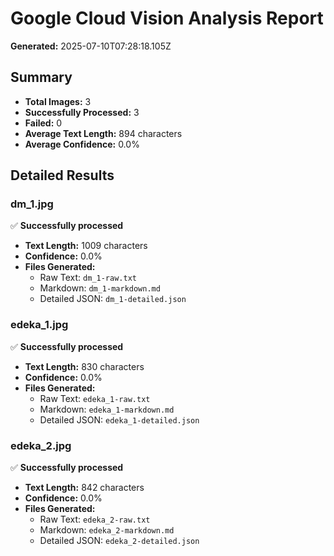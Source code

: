 # Google Cloud Vision Analysis Report

**Generated:** 2025-07-10T07:28:18.105Z

## Summary

- **Total Images:** 3
- **Successfully Processed:** 3
- **Failed:** 0
- **Average Text Length:** 894 characters
- **Average Confidence:** 0.0%

## Detailed Results

### dm_1.jpg

✅ **Successfully processed**

- **Text Length:** 1009 characters
- **Confidence:** 0.0%
- **Files Generated:**
  - Raw Text: `dm_1-raw.txt`
  - Markdown: `dm_1-markdown.md`
  - Detailed JSON: `dm_1-detailed.json`

### edeka_1.jpg

✅ **Successfully processed**

- **Text Length:** 830 characters
- **Confidence:** 0.0%
- **Files Generated:**
  - Raw Text: `edeka_1-raw.txt`
  - Markdown: `edeka_1-markdown.md`
  - Detailed JSON: `edeka_1-detailed.json`

### edeka_2.jpg

✅ **Successfully processed**

- **Text Length:** 842 characters
- **Confidence:** 0.0%
- **Files Generated:**
  - Raw Text: `edeka_2-raw.txt`
  - Markdown: `edeka_2-markdown.md`
  - Detailed JSON: `edeka_2-detailed.json`

